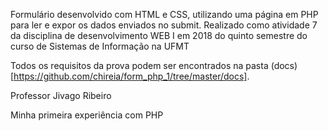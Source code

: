 Formulário desenvolvido com HTML e CSS, utilizando uma página em PHP para ler e expor os dados enviados no submit. Realizado como atividade 7 da disciplina de desenvolvimento WEB I em 2018 do quinto semestre do curso de Sistemas de Informação na UFMT

Todos os requisitos da prova podem ser encontrados na pasta (docs)[https://github.com/chireia/form_php_1/tree/master/docs].

Professor Jivago Ribeiro

Minha primeira experiência com PHP
